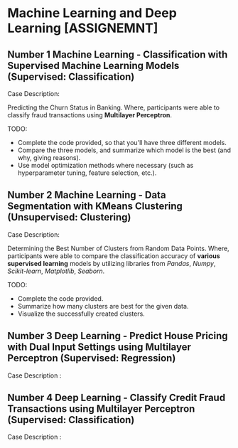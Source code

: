 # Machine Learning and Deep Learning [ASSIGNEMNT]

## Number 1 Machine Learning - Classification with Supervised Machine Learning Models (Supervised: Classification)

Case Description:

Predicting the Churn Status in Banking. Where, participants were able to classify fraud transactions using **Multilayer Perceptron**.

TODO:
- Complete the code provided, so that you'll have three different models.
- Compare the three models, and summarize which model is the best (and why, giving reasons).
- Use model optimization methods where necessary (such as hyperparameter tuning, feature selection, etc.).

## Number 2 Machine Learning - Data Segmentation with KMeans Clustering (Unsupervised: Clustering)

Case Description:

Determining the Best Number of Clusters from Random Data Points. Where, participants were able to compare the classification accuracy of **various supervised learning** models by utilizing libraries from _Pandas_, _Numpy_, _Scikit-learn_, _Matplotlib_, _Seaborn_.

TODO:
- Complete the code provided.
- Summarize how many clusters are best for the given data.
- Visualize the successfully created clusters.

## Number 3 Deep Learning - Predict House Pricing with Dual Input Settings using Multilayer Perceptron (Supervised: Regression)

Case Description : 

## Number 4 Deep Learning - Classify Credit Fraud Transactions using Multilayer Perceptron (Supervised: Classification)

Case Description : 

